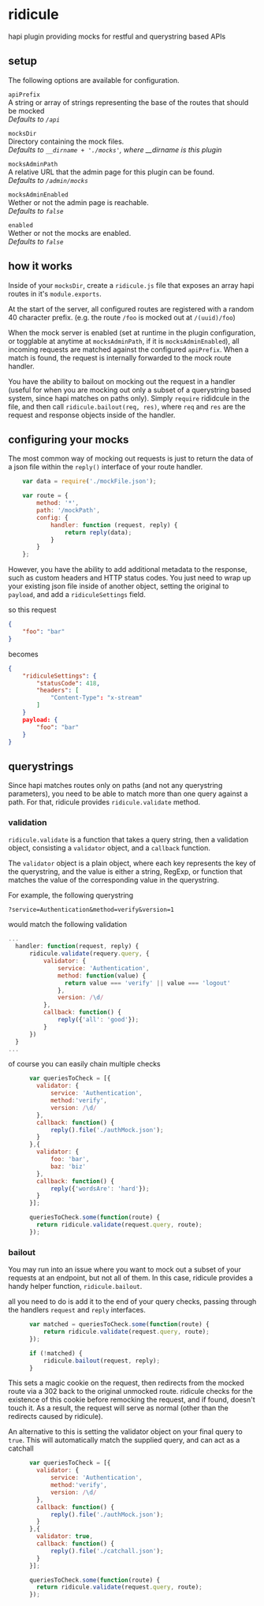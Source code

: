 # ridicule

hapi plugin providing mocks for restful and querystring based APIs

## setup

The following options are available for configuration.

  `apiPrefix`  
  A string or array of strings representing the base of the routes that should
  be mocked  
  *Defaults to `/api`*

  `mocksDir`  
  Directory containing the mock files.  
  *Defaults to `__dirname + './mocks'`, where __dirname is this plugin*

  `mocksAdminPath`  
  A relative URL that the admin page for this plugin can be found.  
  *Defaults to `/admin/mocks`*

  `mocksAdminEnabled`  
  Wether or not the admin page is reachable.  
  *Defaults to `false`*

  `enabled`  
  Wether or not the mocks are enabled.  
  *Defaults to `false`*

## how it works
Inside of your `mocksDir`, create a `ridicule.js` file that exposes an array
hapi routes in it's `module.exports`.

At the start of the server, all configured routes are registered with a
random 40 character prefix. (e.g. the route `/foo` is mocked out at `/(uuid)/foo`)

When the mock server is enabled (set at runtime in the plugin configuration, or
togglable at anytime at `mocksAdminPath`, if it is `mocksAdminEnabled`), all
incoming requests are matched against the configured `apiPrefix`. When a match
is found, the request is internally forwarded to the mock route handler.

You have the ability to bailout on mocking out the request in a handler (useful for
when you are mocking out only a subset of a querystring based system, since hapi
matches on paths only). Simply `require` rididcule in the file, and then call
`ridicule.bailout(req, res)`, where `req` and `res` are the request and response
objects inside of the handler.

## configuring your mocks

The most common way of mocking out requests is just to return the data of a json
file within the `reply()` interface of your route handler.

``` javascript
    var data = require('./mockFile.json');

    var route = {
        method: '*',
        path: '/mockPath',
        config: {
            handler: function (request, reply) {
                return reply(data);
            }
        }
    };
```

However, you have the ability to add additional metadata to the response, such as
custom headers and HTTP status codes.
You just need to wrap up your existing json file inside of another object,
setting the original to `payload`, and add a `ridiculeSettings` field.

so this request

```json
{
    "foo": "bar"
}
```

becomes
```json
{
    "ridiculeSettings": {
        "statusCode": 418,
        "headers": [
            "Content-Type": "x-stream"
        ]
    }
    payload: {
        "foo": "bar"
    }
}
```

## querystrings

Since hapi matches routes only on paths (and not any querystring parameters),
you need to be able to match more than one query against a path. For that,
ridicule provides `ridicule.validate` method.

### validation

`ridicule.validate` is a function that takes a query string, then a validation
object, consisting a `validator` object, and a `callback` function.

The `validator` object is a plain object, where each key represents the key of
the querystring, and the value is either a string, RegExp, or function that
matches the value of the corresponding value in the querystring.

For example, the following querystring

`?service=Authentication&method=verify&version=1`

would match the following validation

```javascript
...
  handler: function(request, reply) {
      ridicule.validate(requery.query, {
          validator: {
              service: 'Authentication',
              method: function(value) {
                return value === 'verify' || value === 'logout'
              },
              version: /\d/
          },
          callback: function() {
              reply({'all': 'good'});
          }
      })
  }
...
```

of course you can easily chain multiple checks

```javascript
      var queriesToCheck = [{
        validator: {
            service: 'Authentication',
            method:'verify',
            version: /\d/
        },
        callback: function() {
            reply().file('./authMock.json');
        }
      },{
        validator: {
            foo: 'bar',
            baz: 'biz'
        },
        callback: function() {
            reply({'wordsAre': 'hard'});
        }
      }];

      queriesToCheck.some(function(route) {
        return ridicule.validate(request.query, route);
      });
```

### bailout

You may run into an issue where you want to mock out a subset of your requests at
an endpoint, but not all of them. In this case, ridicule provides a handy helper
function, `ridicule.bailout`.

all you need to do is add it to the end of your query checks, passing through
the handlers `request` and `reply` interfaces.

```javascript
      var matched = queriesToCheck.some(function(route) {
          return ridicule.validate(request.query, route);
      });

      if (!matched) {
          ridicule.bailout(request, reply);
      }
```

This sets a magic cookie on the request, then redirects from the mocked route via
a 302 back to the original unmocked route. ridicule checks for the existence of
this cookie before remocking the request, and if found, doesn't touch it. As a
result, the request will serve as normal (other than the redirects caused by ridicule).

An alternative to this is setting the validator object on your final query to
`true`. This will automatically match the supplied query, and can act as a catchall

```javascript
      var queriesToCheck = [{
        validator: {
            service: 'Authentication',
            method:'verify',
            version: /\d/
        },
        callback: function() {
            reply().file('./authMock.json');
        }
      },{
        validator: true,
        callback: function() {
            reply().file('./catchall.json');
        }
      }];

      queriesToCheck.some(function(route) {
        return ridicule.validate(request.query, route);
      });
```

